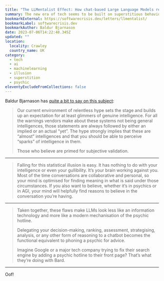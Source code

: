 ```yaml
---
title: "The LLMentalist Effect: How chat-based Large Language Models replicate the mechanisms of a psychic’s con"
summary: The new era of tech seems to be built on superstitious behaviour.
bookmarkExternal: https://softwarecrisis.dev/letters/llmentalist/
bookmarkLabel: softwarecrisis.dev
bookmarkAuthor: Baldur Bjarnason
date: 2023-07-06T14:22:48.345Z
updated: ""
location:
  locality: Crawley
  country_name: UK
category:
  - tech
  - ai
  - machinelearning
  - illusion
  - superstition
  - psychic
eleventyExcludeFromCollections: false
---
```


Baldur Bjarnason has [quite a bit to say on this subject](https://softwarecrisis.dev/letters/llmentalist/):

> Our current environment of relentless hype sets the stage and builds up an expectation for at least glimmers of genuine intelligence. For all the warnings vendors make about these systems not being general intelligences, those statements are always followed by either an implied or an actual “yet”. The hype strongly implies that these are “almost” intelligences and that you should be able to perceive “sparks” of intelligence in them.
>
> Those who believe are primed for subjective validation.

---

> Falling for this statistical illusion is easy. It has nothing to do with your intelligence or even your gullibility. It’s your brain working against you. Most of the time conversations are collaborative and personal, so your mind is optimised for finding meaning in what is said under those circumstances. If you also want to believe, whether it’s in psychics or in AGI, your mind will helpfully find reasons to believe in the conversation you’re having.

---

> Taken together, these flaws make LLMs look less like an information technology and more like a modern mechanisation of the psychic hotline.
>
> Delegating your decision-making, ranking, assessment, strategising, analysis, or any other form of reasoning to a chatbot becomes the functional equivalent to phoning a psychic for advice.
>
> Imagine Google or a major tech company trying to fix their search engine by adding a psychic hotline to their front page? That’s what they’re doing with Bard.

---

Oof!
